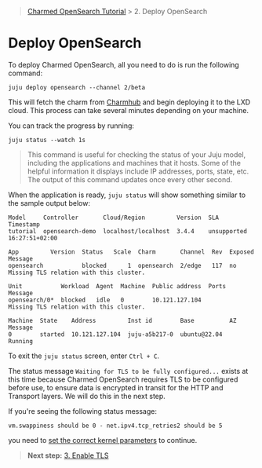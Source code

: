 > [Charmed OpenSearch Tutorial](/t/9722) >  2. Deploy OpenSearch

# Deploy OpenSearch

To deploy Charmed OpenSearch, all you need to do is run the following command:

```shell
juju deploy opensearch --channel 2/beta
```

This will fetch the charm from [Charmhub](https://charmhub.io/opensearch?channel=edge) and begin deploying it to the LXD cloud. This process can take several minutes depending on your machine. 

You can track the progress by running:

```shell
juju status --watch 1s
```

>This command is useful for checking the status of your Juju model, including the applications and machines that it hosts. Some of the helpful information it displays include IP addresses, ports, state, etc. The output of this command updates once every other second. 

When the application is ready, `juju status` will show something similar to the sample output below: 

```shell
Model     Controller       Cloud/Region         Version  SLA          Timestamp
tutorial  opensearch-demo  localhost/localhost  3.4.4    unsupported  16:27:51+02:00

App         Version  Status   Scale  Charm       Channel  Rev  Exposed  Message
opensearch           blocked      1  opensearch  2/edge   117  no       Missing TLS relation with this cluster.

Unit           Workload  Agent  Machine  Public address  Ports  Message
opensearch/0*  blocked   idle   0        10.121.127.104         Missing TLS relation with this cluster.

Machine  State    Address         Inst id        Base          AZ  Message
0        started  10.121.127.104  juju-a5b217-0  ubuntu@22.04      Running
```

To exit the `juju status` screen, enter `Ctrl + C`.

The status message `Waiting for TLS to be fully configured...` exists at this time because Charmed OpenSearch requires TLS to be configured before use, to ensure data is encrypted in transit for the HTTP and Transport layers. We will do this in the next step.

If you're seeing the following status message:
```shell
vm.swappiness should be 0 - net.ipv4.tcp_retries2 should be 5
```
you need to [set the correct kernel parameters](/t/9724) to continue.


>**Next step:** [3. Enable TLS](/t/9718)